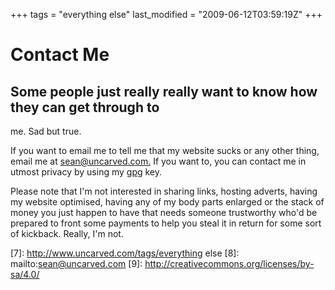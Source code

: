+++
tags = "everything else"
last_modified = "2009-06-12T03:59:19Z"
+++
# Contact Me

## Some people just really really want to know how they can get through to
me. Sad but true.

If you want to email me to tell me that my website sucks or any other
thing, email me at [sean@uncarved.com.][5] If you want to, you can
contact me in utmost privacy by using my [gpg][6] key.

Please note that I'm not interested in sharing links, hosting adverts,
having my website optimised, having any of my body parts enlarged or
the stack of money you just happen to have that needs someone
trustworthy who'd be prepared to front some payments to help you steal
it in return for some sort of kickback. Really, I'm not.

[1]: http://www.uncarved.com/articles/contact
[2]: http://www.uncarved.com/
[3]: http://www.uncarved.com/articles/contact
[4]: http://www.uncarved.com/login/
[5]: mailto:sean@uncarved.com
[6]: http://www.uncarved.com/static/sean.gpg
[7]: http://www.uncarved.com/tags/everything else
[8]: mailto:sean@uncarved.com
[9]: http://creativecommons.org/licenses/by-sa/4.0/
